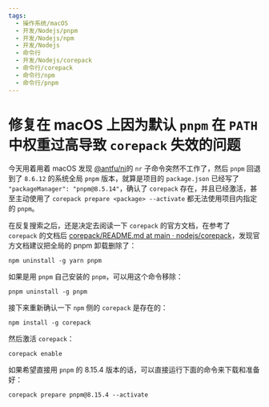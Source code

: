 ```yaml
---
tags:
  - 操作系统/macOS
  - 开发/Nodejs/pnpm
  - 开发/Nodejs/npm
  - 开发/Nodejs
  - 命令行
  - 开发/Nodejs/corepack
  - 命令行/corepack
  - 命令行/npm
  - 命令行/pnpm
---
```

# 修复在 macOS 上因为默认 `pnpm` 在 `PATH` 中权重过高导致 `corepack` 失效的问题

今天用着用着 macOS 发现 [@antfu/ni](https://github.com/antfu/ni)的 `nr` 子命令突然不工作了，然后 `pnpm` 回退到了 `8.6.12` 的系统全局 `pnpm` 版本，就算是项目的 `package.json` 已经写了 `"packageManager": "pnpm@8.5.14"`，确认了 `corepack` 存在，并且已经激活，甚至主动使用了 `corepack prepare <package> --activate` 都无法使用项目内指定的 `pnpm`。

在反复搜索之后，还是决定去阅读一下 `corepack` 的官方文档，在参考了 `corepack` 的文档后 [corepack/README.md at main · nodejs/corepack](https://github.com/nodejs/corepack/blob/main/README.md)，发现官方文档建议把全局的 pnpm 卸载删除了：

```shell
npm uninstall -g yarn pnpm
```

如果是用 `pnpm` 自己安装的 `pnpm`，可以用这个命令移除：

```shell
pnpm uninstall -g pnpm
```

接下来重新确认一下 `npm` 侧的 `corepack` 是存在的：

```shell
npm install -g corepack
```

然后激活 `corepack`：

```shell
corepack enable
```

如果希望直接用 `pnpm` 的 8.15.4 版本的话，可以直接运行下面的命令来下载和准备好：

```shell
corepack prepare pnpm@8.15.4 --activate
```

